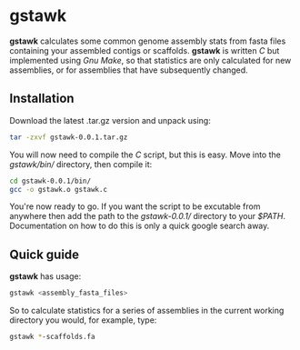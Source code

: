 gstawk
====

**gstawk** calculates some common genome assembly stats from fasta files containing your assembled contigs or scaffolds. **gstawk** is written *C* but implemented using *Gnu Make*, so that statistics are only calculated for new assemblies, or for assemblies that have subsequently changed.

Installation
-------------

Download the latest .tar.gz version and unpack using:

```bash
tar -zxvf gstawk-0.0.1.tar.gz
```
You will now need to compile the *C* script, but this is easy. Move into the *gstawk/bin/* directory, then compile it:

```bash
cd gstawk-0.0.1/bin/
gcc -o gstawk.o gstawk.c
```
You're now ready to go. If you want the script to be excutable from anywhere then add the path to the *gstawk-0.0.1/* directory to your *$PATH*. Documentation on how to do this is only a quick google search away.

Quick guide
-------------

**gstawk** has usage:

```bash
gstawk <assembly_fasta_files>
```

So to calculate statistics for a series of assemblies in the current working directory you would, for example, type:

```bash
gstawk *-scaffolds.fa
```
